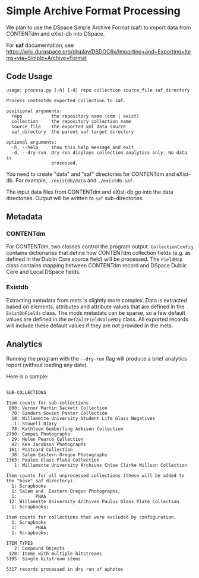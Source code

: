 # Simple Archive Format Processing

We plan to use the DSpace Simple Archive Format (saf) to import data from CONTENTdm and eXist-db into DSpace.

For **saf** documentation, see https://wiki.duraspace.org/display/DSDOC6x/Importing+and+Exporting+Items+via+Simple+Archive+Format

## Code Usage 
```
usage: process.py [-h] [-d] repo collection source_file saf_directory

Process contentdm exported collection to saf.

positional arguments:
  repo           the repository name (cdm | exist)
  collection     the repository collection name
  source_file    the exported xml data source
  saf_directory  the parent saf target directory

optional arguments:
  -h, --help     show this help message and exit
  -d, --dry-run  Dry run displays collection analytics only. No data is
                 processed.
```
You need to create "data" and "saf" directories for CONTENTdm and eXist-db.  For example, `./existdb/data` and `./existdb.saf`.

The input data files from CONTENTdm and eXist-db go into the data directories. Output will be written to `saf` sub-directories.


## Metadata

### CONTENTdm
For CONTENTdm, two classes control the program output.  `CollectionConfig` contains dictionaries that define how
CONTENTdm collection fields (e.g. as defined in the Dublin Core source field) will be processed.  The `FieldMap`
class contains mapping between CONTENTdm record and DSpace Dublic Core and Local DSpace fields.

### Existdb
Extracting metadata from mets is slightly more complex. Data is extracted based on elements, attributes and attribute
values that are defined in the `ExistDbFields` class. The mods metadata can be sparse, so a few default values are 
defined in the `DefaultFieldValueMap` class. All exported records will include these default values if they are not
provided in the mets.

## Analytics
Running the program with the `--dry-run` flag will produce a brief analytics report (without loading any data).

Here is a sample:
```$xslt
 
SUB-COLLECTIONS
 
Item counts for sub-collections
 800: Vernor Martin Sackett Collection
  70: Sanders Soviet Poster Collection
  18: Willamette University Student Life Glass Negatives
   1: Stowell Diary
  78: Kathleen Gemberling Adkison Collection
2700: Campus Photographs
  29: Helen Pearce Collection
  42: Ken Jacobson Photographs
 161: Postcard Collection
  38: Salem Eastern Oregon Photographs
1363: Paulus Glass Plate Collection
   1: Willamette University Archives Chloe Clarke Willson Collection
 
Item counts for all unprocessed collections (these will be added to the "base" saf directory).
  1: Scrapbooks
  1: Salem and  Eastern Oregon Photographs;
  1:       PNAA
 12: Willamette University Archives Paulus Glass Plate Collection
  1: Scrapbooks;
 
Item counts for collections that were excluded by configuration.
  1: Scrapbooks
  1:       PNAA
  1: Scrapbooks;
 
ITEM TYPES
   2: Compound Objects
 120: Items with multiple bitstreams
5195: Single bitstream items
 
5317 records processed in dry run of aphotos
```  
